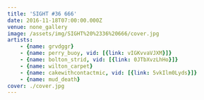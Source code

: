 ```yaml
---
title: 'SIGHT #36 666'
date: 2016-11-18T07:00:00.000Z
venue: none_gallery
image: /assets/img/SIGHT%20%2336%20666/cover.jpg
artists:
    - {name: grvdggr}
    - {name: perry_buoy, vid: [{link: vIGKvvaVJXM}]}
    - {name: bolton_strid, vid: [{link: 0JTbXvzLhHo}]}
    - {name: wilton_carpet}
    - {name: cakewithcontactmic, vid: [{link: 5vkIlm0Lyds}]}
    - {name: mud_death}
cover: ./cover.jpg
---
```

